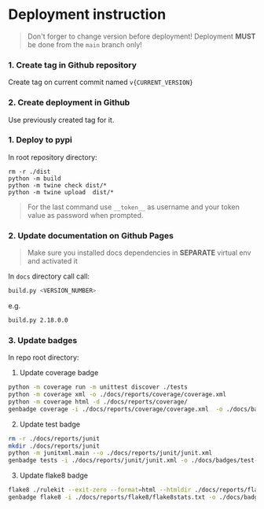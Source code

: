 # Deployment instruction

> Don't forger to change version before deployment!
> Deployment **MUST** be done from the `main` branch only!

### 1. Create tag in Github repository 
Create tag on current commit named `v{CURRENT_VERSION}`

### 2. Create deployment in Github
Use previously created tag for it.

### 1. Deploy to pypi
In root repository directory:
```
rm -r ./dist
python -m build
python -m twine check dist/*
python -m twine upload  dist/*
```
> For the last command use `__token__` as username and your token value as password when prompted.

### 2. Update documentation on Github Pages
> Make sure you installed docs dependencies in **SEPARATE** virtual env and activated it

In `docs` directory call call:

```bash
build.py <VERSION_NUMBER>
```
e.g. 
```bash
build.py 2.18.0.0
```

### 3. Update badges

In repo root directory:

1. Update coverage badge
```bash
python -m coverage run -m unittest discover ./tests 
python -m coverage xml -o ./docs/reports/coverage/coverage.xml  
python -m coverage html -d ./docs/reports/coverage/
genbadge coverage -i ./docs/reports/coverage/coverage.xml  -o ./docs/badges/coverage-badge.svg
```

2. Update test badge

```bash
rm -r ./docs/reports/junit
mkdir ./docs/reports/junit
python -m junitxml.main --o ./docs/reports/junit/junit.xml
genbadge tests -i ./docs/reports/junit/junit.xml -o ./docs/badges/test-badge.svg
```

3. Update flake8 badge

```bash
flake8 ./rulekit --exit-zero --format=html --htmldir ./docs/reports/flake8 --statistics --tee --output-file ./docs/reports/flake8/flake8stats.txt
genbadge flake8 -i ./docs/reports/flake8/flake8stats.txt -o ./docs/badges/flake8-badge.svg
```